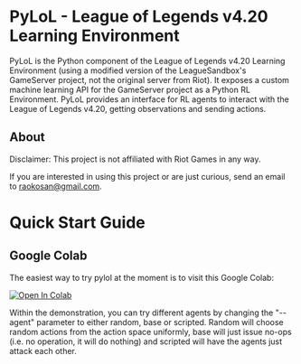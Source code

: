 # PyLoL - League of Legends v4.20 Learning Environment
PyLoL is the Python component of the League of Legends v4.20 Learning Environment (using a modified version of the LeagueSandbox's GameServer project, not the original server from Riot). It exposes a custom machine learning API for the GameServer project as a Python RL Environment. PyLoL provides an interface for RL agents to interact with the League of Legends v4.20, getting observations and sending actions.

## About

Disclaimer: This project is not affiliated with Riot Games in any way.

If you are interested in using this project or are just curious,
send an email to [raokosan@gmail.com](mailto:raokosan@gmail.com).

# Quick Start Guide

## Google Colab

The easiest way to try pylol at the moment is to visit this Google Colab:

[![Open In Colab](https://colab.research.google.com/assets/colab-badge.svg)](https://colab.research.google.com/github/MiscellaneousStuff/pylol/blob/main/demonstration.ipynb)

Within the demonstration, you can try different agents by changing the "--agent"
parameter to either random, base or scripted. Random will choose random actions
from the action space uniformly, base will just issue no-ops (i.e. no operation,
it will do nothing) and scripted will have the agents just attack each other.